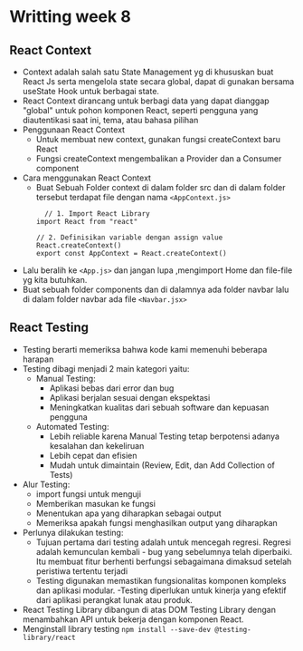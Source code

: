 # Writting week 8

## React Context
- Context adalah salah satu State Management yg di khususkan buat React Js serta mengelola state secara global, dapat di gunakan bersama useState Hook untuk berbagai state.
- React Context dirancang untuk berbagi data yang dapat dianggap "global" untuk pohon komponen React, seperti pengguna yang diautentikasi saat ini, tema, atau bahasa pilihan
- Penggunaan React Context
  - Untuk membuat new context, gunakan fungsi createContext baru React
  - Fungsi createContext mengembalikan a Provider dan a Consumer component
- Cara menggunakan React Context
  - Buat Sebuah Folder context di dalam folder src dan di dalam folder tersebut terdapat file dengan nama `<AppContext.js>`
    ```
      // 1. Import React Library
    import React from "react"

    // 2. Definisikan variable dengan assign value React.createContext()
    export const AppContext = React.createContext()
    ```
- Lalu beralih ke `<App.js>` dan jangan lupa ,mengimport Home dan file-file yg kita butuhkan.
- Buat sebuah folder components dan di dalamnya ada folder navbar lalu di dalam folder navbar ada file `<Navbar.jsx>`

## React Testing
- Testing berarti memeriksa bahwa kode kami memenuhi beberapa harapan
- Testing dibagi menjadi 2 main kategori yaitu:
  - Manual Testing:
    - Aplikasi bebas dari error dan bug
    - Aplikasi berjalan sesuai dengan ekspektasi
    - Meningkatkan kualitas dari sebuah software dan kepuasan pengguna
  - Automated Testing:
    - Lebih reliable karena Manual Testing tetap berpotensi adanya kesalahan dan kekeliruan
    - Lebih cepat dan efisien
    - Mudah untuk dimaintain (Review, Edit, dan Add Collection of Tests)
- Alur Testing:
  - import fungsi untuk menguji
  - Memberikan masukan ke fungsi
  - Menentukan apa yang diharapkan sebagai output
  - Memeriksa apakah fungsi menghasilkan output yang diharapkan
- Perlunya dilakukan testing:
  - Tujuan pertama dari testing adalah untuk mencegah regresi. Regresi adalah kemunculan kembali   - bug yang sebelumnya telah diperbaiki. Itu membuat fitur berhenti berfungsi sebagaimana     dimaksud setelah peristiwa tertentu terjadi
  - Testing digunakan memastikan fungsionalitas komponen kompleks dan aplikasi modular.
  -Testing diperlukan untuk kinerja yang efektif dari aplikasi perangkat lunak atau produk.
- React Testing Library dibangun di atas DOM Testing Library dengan menambahkan API untuk bekerja dengan komponen React.
- Menginstall library testing `npm install --save-dev @testing-library/react`
  
  
